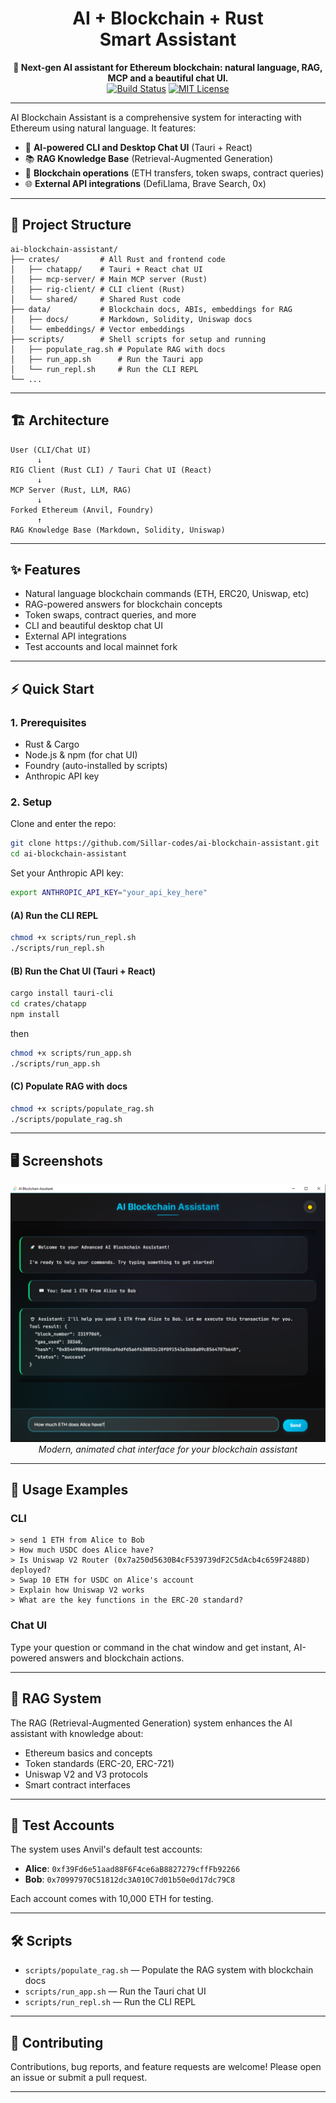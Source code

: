 <h1 align="center">AI + Blockchain + Rust <br/> Smart Assistant</h1>

<p align="center">
  <b>🚀 Next-gen AI assistant for Ethereum blockchain: natural language, RAG, MCP and a beautiful chat UI.</b><br>
  <a href="https://github.com/Sillar-codes/ai-blockchain-assistant/actions"><img src="https://img.shields.io/github/actions/workflow/status/Sillar-codes/ai-blockchain-assistant/ci.yml?branch=main" alt="Build Status"></a>
  <a href="LICENSE"><img src="https://img.shields.io/badge/license-MIT-green.svg" alt="MIT License"></a>
</p>

---

AI Blockchain Assistant is a comprehensive system for interacting with Ethereum using natural language. It features:

- 🤖 **AI-powered CLI and Desktop Chat UI** (Tauri + React)
- 📚 **RAG Knowledge Base** (Retrieval-Augmented Generation)
- 🔗 **Blockchain operations** (ETH transfers, token swaps, contract queries)
- 🌐 **External API integrations** (DefiLlama, Brave Search, 0x)

---

## 📂 Project Structure

```
ai-blockchain-assistant/
├── crates/         # All Rust and frontend code
│   ├── chatapp/    # Tauri + React chat UI
│   ├── mcp-server/ # Main MCP server (Rust)
│   ├── rig-client/ # CLI client (Rust)
│   └── shared/     # Shared Rust code
├── data/           # Blockchain docs, ABIs, embeddings for RAG
│   ├── docs/       # Markdown, Solidity, Uniswap docs
│   └── embeddings/ # Vector embeddings
├── scripts/        # Shell scripts for setup and running
│   ├── populate_rag.sh # Populate RAG with docs
│   ├── run_app.sh      # Run the Tauri app
│   └── run_repl.sh     # Run the CLI REPL
└── ...
```

---

## 🏗️ Architecture

```
User (CLI/Chat UI)
      ↓
RIG Client (Rust CLI) / Tauri Chat UI (React)
      ↓
MCP Server (Rust, LLM, RAG)
      ↓
Forked Ethereum (Anvil, Foundry)
      ↑
RAG Knowledge Base (Markdown, Solidity, Uniswap)
```

---

## ✨ Features

- Natural language blockchain commands (ETH, ERC20, Uniswap, etc)
- RAG-powered answers for blockchain concepts
- Token swaps, contract queries, and more
- CLI and beautiful desktop chat UI
- External API integrations
- Test accounts and local mainnet fork

---

## ⚡ Quick Start

### 1. Prerequisites

- Rust & Cargo
- Node.js & npm (for chat UI)
- Foundry (auto-installed by scripts)
- Anthropic API key

### 2. Setup

Clone and enter the repo:

```bash
git clone https://github.com/Sillar-codes/ai-blockchain-assistant.git
cd ai-blockchain-assistant
```

Set your Anthropic API key:

```bash
export ANTHROPIC_API_KEY="your_api_key_here"
```

#### (A) Run the CLI REPL

```bash
chmod +x scripts/run_repl.sh
./scripts/run_repl.sh
```

#### (B) Run the Chat UI (Tauri + React)

```bash
cargo install tauri-cli
cd crates/chatapp
npm install
```

then

```bash
chmod +x scripts/run_app.sh
./scripts/run_app.sh
```

#### (C) Populate RAG with docs

```bash
chmod +x scripts/populate_rag.sh
./scripts/populate_rag.sh
```

---

## 🖥️ Screenshots

<p align="center">
  <img src="docs/screenshots/chat-ui.png" alt="Chat UI Dark" width="600" />
  <br>
  <i>Modern, animated chat interface for your blockchain assistant</i>
</p>

---

## 🤖 Usage Examples

### CLI

```
> send 1 ETH from Alice to Bob
> How much USDC does Alice have?
> Is Uniswap V2 Router (0x7a250d5630B4cF539739dF2C5dAcb4c659F2488D) deployed?
> Swap 10 ETH for USDC on Alice's account
> Explain how Uniswap V2 works
> What are the key functions in the ERC-20 standard?
```

### Chat UI

Type your question or command in the chat window and get instant, AI-powered answers and blockchain actions.

---

## 🧠 RAG System

The RAG (Retrieval-Augmented Generation) system enhances the AI assistant with knowledge about:

- Ethereum basics and concepts
- Token standards (ERC-20, ERC-721)
- Uniswap V2 and V3 protocols
- Smart contract interfaces

---

## 🧪 Test Accounts

The system uses Anvil's default test accounts:

- **Alice**: `0xf39Fd6e51aad88F6F4ce6aB8827279cffFb92266`
- **Bob**: `0x70997970C51812dc3A010C7d01b50e0d17dc79C8`

Each account comes with 10,000 ETH for testing.

---

## 🛠️ Scripts

- `scripts/populate_rag.sh` — Populate the RAG system with blockchain docs
- `scripts/run_app.sh` — Run the Tauri chat UI
- `scripts/run_repl.sh` — Run the CLI REPL

---

## 🤝 Contributing

Contributions, bug reports, and feature requests are welcome! Please open an issue or submit a pull request.

---
